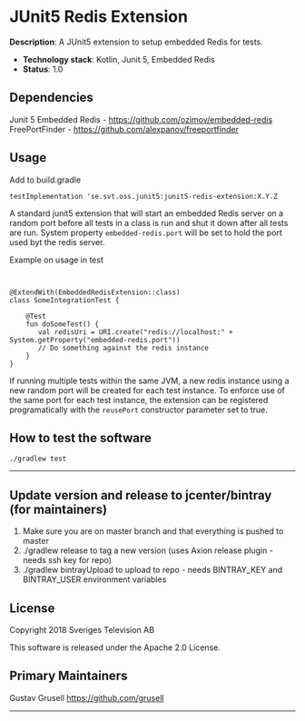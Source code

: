# JUnit5 Redis Extension

**Description**:  A JUnit5 extension to setup embedded Redis for tests.

  - **Technology stack**: Kotlin, Junit 5, Embedded Redis
  - **Status**:  1.0
  
## Dependencies

Junit 5
Embedded Redis - https://github.com/ozimov/embedded-redis
FreePortFinder - https://github.com/alexpanov/freeportfinder

## Usage

Add to build.gradle
```
testImplementation 'se.svt.oss.junit5:junit5-redis-extension:X.Y.Z
```

A standard junit5 extension that will start an embedded Redis server on a random port before all tests in a class
 is run and shut it down after all tests are run. System property `embedded-redis.port` will be set to hold the port
  used byt
  the redis server.

Example on usage in test
```


@ExtendWith(EmbeddedRedisExtension::class)
class SomeIntegrationTest {

    @Test
    fun doSomeTest() {
       val redisUri = URI.create("redis://localhost:" + System.getProperty("embedded-redis.port"))
       // Do something against the redis instance
    }
}
```

If running multiple tests within the same JVM, a new redis instance using a new random port will be created for each
 test
 instance. To enforce use of the same port for each test instance, 
 the extension can be registered programatically with the `reusePort`
 constructor parameter set to true.

## How to test the software

```./gradlew test```

----

## Update version and release to jcenter/bintray (for maintainers)

1. Make sure you are on master branch and that everything is pushed to master
2. ./gradlew release to tag a new version (uses Axion release plugin - needs ssh key for repo)
3.  ./gradlew bintrayUpload to upload to repo - needs BINTRAY_KEY and BINTRAY_USER environment variables

## License

Copyright 2018 Sveriges Television AB

This software is released under the Apache 2.0 License.

## Primary Maintainers

Gustav Grusell https://github.com/grusell

----
